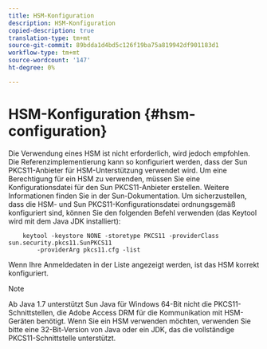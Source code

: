 ```yaml
---
title: HSM-Konfiguration
description: HSM-Konfiguration
copied-description: true
translation-type: tm+mt
source-git-commit: 89bdda1d4bd5c126f19ba75a819942df901183d1
workflow-type: tm+mt
source-wordcount: '147'
ht-degree: 0%

---
```



# HSM-Konfiguration {#hsm-configuration}

Die Verwendung eines HSM ist nicht erforderlich, wird jedoch empfohlen. Die Referenzimplementierung kann so konfiguriert werden, dass der Sun PKCS11-Anbieter für HSM-Unterstützung verwendet wird. Um eine Berechtigung für ein HSM zu verwenden, müssen Sie eine Konfigurationsdatei für den Sun PKCS11-Anbieter erstellen. Weitere Informationen finden Sie in der Sun-Dokumentation. Um sicherzustellen, dass die HSM- und Sun PKCS11-Konfigurationsdatei ordnungsgemäß konfiguriert sind, können Sie den folgenden Befehl verwenden (das Keytool wird mit dem Java JDK installiert):

```
    keytool -keystore NONE -storetype PKCS11 -providerClass sun.security.pkcs11.SunPKCS11 
        -providerArg pkcs11.cfg -list
```

Wenn Ihre Anmeldedaten in der Liste angezeigt werden, ist das HSM korrekt konfiguriert.

>[!NOTE]
>
>Ab Java 1.7 unterstützt Sun Java für Windows 64-Bit nicht die PKCS11-Schnittstellen, die Adobe Access DRM für die Kommunikation mit HSM-Geräten benötigt. Wenn Sie ein HSM verwenden möchten, verwenden Sie bitte eine 32-Bit-Version von Java oder ein JDK, das die vollständige PKCS11-Schnittstelle unterstützt.

